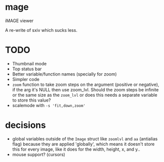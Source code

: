 # mage
iMAGE viewer


A re-write of sxiv which sucks less.


# TODO
- Thumbnail mode
- Top status bar
- Better variable/function names (specially for zoom)
- Simpler code
- `zoom` function to take zoom steps on the argument (positive or negative), if
  the arg it's NULL then use zoom_lvl. Should the zoom steps be infinite or the
  same size as the `zoom_lvl` or does this needs a separate variable to store
  this value?
- scalemode with `-s 'fit,down,zoom'`


# decisions
- global variables outside of the `Image` struct like `zoomlvl` and `aa` (antialias flag) because they are applied 'globally', which means it doesn't store this for every image, like it does for the width, height, x, and y..
- mouse support? (cursors)
